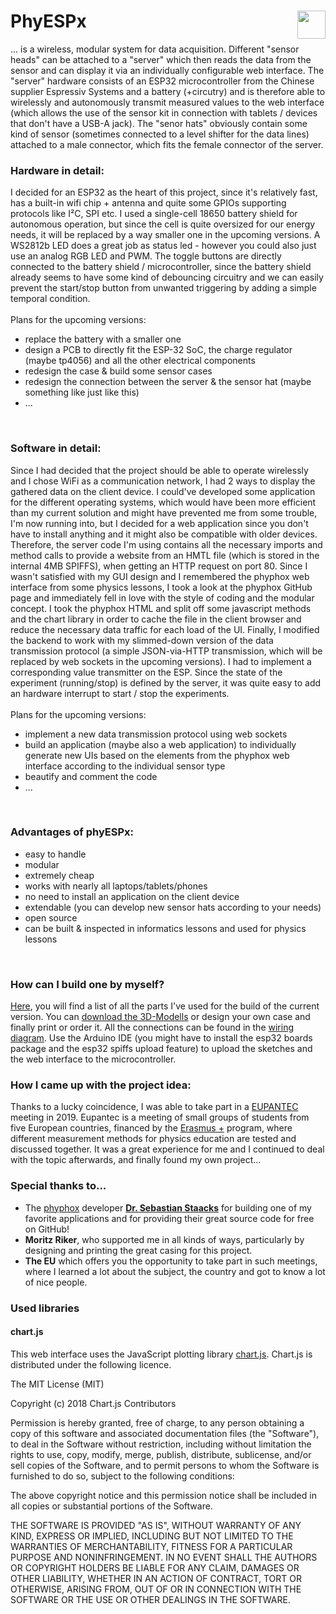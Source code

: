 # PhyESPx <img src="https://user-images.githubusercontent.com/73055949/134799502-acd9a22d-0cd9-4834-9d5f-f509eb8aba9c.png" height="45" align="right"> <br>
... is a wireless, modular system for data acquisition. Different "sensor heads" can be attached to a "server" which then reads the data from the sensor and can display it via an individually configurable web interface. The "server" hardware consists of an ESP32 microcontroller from the Chinese supplier Espressiv Systems and a battery (+circutry) and is therefore able to wirelessly and autonomously transmit measured values to the web interface (which allows the use of the sensor kit in connection with tablets / devices that don't have a USB-A jack). 
The "senor hats" obviously contain some kind of sensor (sometimes connected to a level shifter for the data lines) attached to a male connector, which fits the female connector of the server.

<h3>Hardware in detail:</h3>
I decided for an ESP32 as the heart of this project, since it's relatively fast, has a built-in wifi chip + antenna and quite some GPIOs supporting protocols like I²C, SPI etc. I used a single-cell 18650 battery shield for autonomous operation, but since the cell is quite oversized for our energy needs, it will be replaced by a way smaller one in the upcoming versions. A WS2812b LED does a great job as status led - however you could also just use an analog RGB LED and PWM. The toggle buttons are directly connected to the battery shield / microcontroller, since the battery shield already seems to have some kind of debouncing circuitry and we can easily prevent the start/stop button from unwanted triggering by adding a simple temporal condition.
<br><br>
Plans for the upcoming versions:
<ul>
<li>replace the battery with a smaller one</li>
<li>design a PCB to directly fit the ESP-32 SoC, the charge regulator (maybe tp4056) and all the other electrical components</li>
<li>redesign the case & build some sensor cases</li>
<li>redesign the connection between the server & the sensor hat (maybe something like just like this)</li>
<li>...</li>
</ul>

<br>

<h3>Software in detail:</h3>
Since I had decided that the project should be able to operate wirelessly and I chose WiFi as a communication network, I had 2 ways to display the gathered data on the client device. I could've developed some application for the different operating systems, which would have been more efficient than my current solution and might have prevented me from some trouble, I'm now running into, but I decided for a web application since you don't have to install anything and it might also be compatible with older devices. Therefore, the server code I'm using contains all the necessary imports and method calls to provide a website from an HMTL file (which is stored in the internal 4MB SPIFFS), when getting an HTTP request on port 80. Since I wasn't satisfied with my GUI design and I remembered the phyphox web interface from some physics lessons, I took a look at the phyphox GitHub page and immediately fell in love with the style of coding and the modular concept. I took the phyphox HTML and split off some javascript methods and the chart library in order to cache the file in the client browser and reduce the necessary data traffic for each load of the UI. Finally, I modified the backend to work with my slimmed-down version of the data transmission protocol (a simple JSON-via-HTTP transmission, which will be replaced by web sockets in the upcoming versions). I had to implement a corresponding value transmitter on the ESP. Since the state of the experiment (running/stop) is defined by the server, it was quite easy to add an hardware interrupt to start / stop the experiments. 
<br><br>
Plans for the upcoming versions:
<ul>
<li>implement a new data transmission protocol using web sockets</li>
<li>build an application (maybe also a web application) to individually generate new UIs based on the elements from the phyphox web interface according to the individual sensor type</li>
<li>beautify and comment the code</li>
<li>...</li>
</ul>

<br>

<h3>Advantages of phyESPx:</h3>
<ul>
<li>easy to handle</li>
<li>modular</li>
<li>extremely cheap</li>
<li>works with nearly all laptops/tablets/phones</li>
<li>no need to install an application on the client device</li>
<li>extendable (you can develop new sensor hats according to your needs)</li>
<li>open source</li>
<li>can be built & inspected in informatics lessons and used for physics lessons</li>
</ul>

<br>

<h3>How can I build one by myself?</h3>
<a href="https://github.com/DeeBuggerTech/PhyESPx/blob/main/additional_resources/parts_lists">Here</a>, you will find a list of all the parts I've used for the build of the current version. You can <a href="https://github.com/DeeBuggerTech/PhyESPx/blob/main/additional_resources/3d_models">download the 3D-Modells</a> or design your own case and finally print or order it. All the connections can be found in the <a href="https://github.com/DeeBuggerTech/PhyESPx/blob/main/additional_resources/wiring_diagram">wiring diagram</a>. Use the Arduino IDE (you might have to install the esp32 boards package and the esp32 spiffs upload feature) to upload the sketches and the web interface to the microcontroller.

<h3>How I came up with the project idea:</h3>
Thanks to a lucky coincidence, I was able to take part in a <a href="http://eupantec2019.eu">EUPANTEC</a> meeting in 2019. 
Eupantec is a meeting of small groups of students from five European countries, financed by the <a href="https://erasmus-plus.ec.europa.eu/">Erasmus +</a> program, where different measurement methods for physics education are tested and discussed together. 
It was a great experience for me and I continued to deal with the topic afterwards, and finally found my own project...


<h3>Special thanks to...</h3>
<ul>
  <li>The <a href="https://github.com/phyphox">phyphox</a> developer <a href="https://github.com/Staacks"><b>Dr. Sebastian Staacks</b></a> for building one of my favorite applications and for providing their great source code for free on GitHub!</li>
  <li><b>Moritz Riker</b>, who supported me in all kinds of ways, particularly by designing and printing the great casing for this project.</li>
  <li><b>The EU</b> which offers you the opportunity to take part in such meetings, where I learned a lot about the subject, the country and got to know a lot of nice people.</li>
</ul>

<h3>Used libraries</h3>

<h4>chart.js</h4>

This web interface uses the JavaScript plotting library <a href="http://chartjs.org">chart.js</a>. Chart.js is distributed under the following licence.

The MIT License (MIT)

Copyright (c) 2018 Chart.js Contributors

Permission is hereby granted, free of charge, to any person obtaining a copy of this software and associated documentation files (the "Software"), to deal in the Software without restriction, including without limitation the rights to use, copy, modify, merge, publish, distribute, sublicense, and/or sell copies of the Software, and to permit persons to whom the Software is furnished to do so, subject to the following conditions:

The above copyright notice and this permission notice shall be included in all copies or substantial portions of the Software.

THE SOFTWARE IS PROVIDED "AS IS", WITHOUT WARRANTY OF ANY KIND, EXPRESS OR IMPLIED, INCLUDING BUT NOT LIMITED TO THE WARRANTIES OF MERCHANTABILITY, FITNESS FOR A PARTICULAR PURPOSE AND NONINFRINGEMENT. IN NO EVENT SHALL THE AUTHORS OR COPYRIGHT HOLDERS BE LIABLE FOR ANY CLAIM, DAMAGES OR OTHER LIABILITY, WHETHER IN AN ACTION OF CONTRACT, TORT OR OTHERWISE, ARISING FROM, OUT OF OR IN CONNECTION WITH THE SOFTWARE OR THE USE OR OTHER DEALINGS IN THE SOFTWARE.
